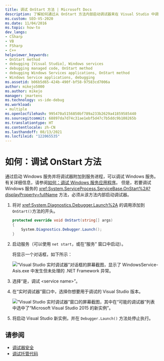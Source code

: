 ```yaml
---
title: 调试 OnStart 方法 | Microsoft Docs
description: 了解如何通过从 OnStart 方法内部启动调试器来在 Visual Studio 中调试 Windows 服务的 OnStart 方法。
ms.custom: SEO-VS-2020
ms.date: 11/04/2016
ms.topic: how-to
dev_langs:
- CSharp
- VB
- FSharp
- C++
helpviewer_keywords:
- OnStart method
- debugging [Visual Studio], Windows services
- debugging managed code, OnStart method
- debugging Windows Services applications, OnStart method
- Windows Service applications, debugging
ms.assetid: b06b5d65-424b-490f-bf58-97583cd7006a
author: mikejo5000
ms.author: mikejo
manager: jmartens
ms.technology: vs-ide-debug
ms.workload:
- multiple
ms.openlocfilehash: 995470a5156850bf789a233b2629a41859585440
ms.sourcegitcommit: 68897da7d74c31ae1ebf5d47c7b5ddc9b108265b
ms.translationtype: HT
ms.contentlocale: zh-CN
ms.lasthandoff: 08/13/2021
ms.locfileid: "122065535"
---
```

# <a name="how-to-debug-the-onstart-method"></a>如何：调试 OnStart 方法
通过启动 Windows 服务并将调试器附加到服务进程，可以调试 Windows 服务。 有关详细信息，请参阅[如何：调试 Windows 服务应用程序](/dotnet/framework/windows-services/how-to-debug-windows-service-applications)。 但是，若要调试 Windows 服务的 <xref:System.ServiceProcess.ServiceBase.OnStart%2A?displayProperty=fullName> 方法，必须从该方法内部启动调试器。

1. 将对 <xref:System.Diagnostics.Debugger.Launch%2A> 的调用添加到 `OnStart()`方法的开头。

    ```csharp
    protected override void OnStart(string[] args)
    {
        System.Diagnostics.Debugger.Launch();
    }
    ```

2. 启动服务（可以使用 `net start`，或在“服务”  窗口中启动）。

    将显示一个对话框，如下所示：

    ![“Visual Studio 实时调试器”对话框的屏幕截图，显示了 WindowsService-Asis.exe 中发生但未处理的 .NET Framework 异常。](../debugger/media/onstartdebug.png)

3. 选择“是，调试 \<service name>”。

4. 在“实时调试器”窗口中，选择你想要用于调试的 Visual Studio 版本。

    ![“Visual Studio 实时调试器”窗口的屏幕截图，其中在“可能的调试器”列表中选中了“Microsoft Visual Studio 2015 的新实例”。](../debugger/media/justintimedebugger.png)

5. 将启动 Visual Studio 新实例，并在 `Debugger.Launch()` 方法处停止执行。

## <a name="see-also"></a>请参阅
- [调试器安全](../debugger/debugger-security.md)
- [调试托管代码](../debugger/debugging-managed-code.md)
